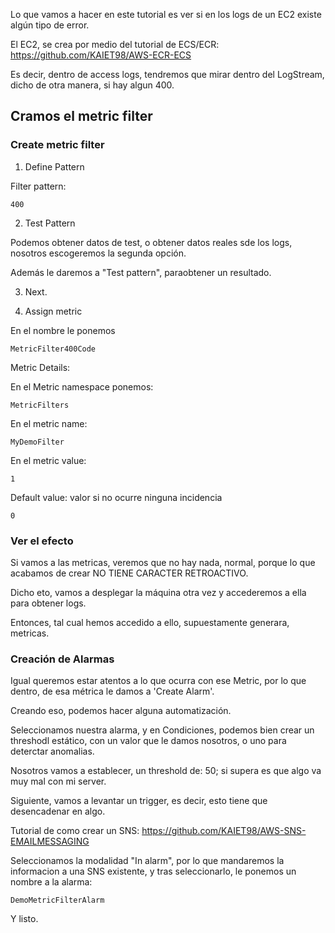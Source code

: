 

Lo que vamos a hacer en este tutorial es ver si en los logs de un EC2 existe algún tipo de error. 

El EC2, se crea por medio del tutorial de ECS/ECR: https://github.com/KAIET98/AWS-ECR-ECS

Es decir, dentro de access logs, tendremos que mirar dentro del LogStream, dicho de otra manera, si hay algun 400. 


## Cramos el metric filter

### Create metric filter

1. Define Pattern

Filter pattern: 

```
400
```

2. Test Pattern

Podemos obtener datos de test, o obtener datos reales sde los logs, nosotros escogeremos la segunda opción.

Además le daremos a "Test pattern", paraobtener un resultado.

3. Next. 

4. Assign metric

En el nombre le ponemos

```
MetricFilter400Code
```

Metric Details:

En el Metric namespace ponemos: 

```
MetricFilters
```
En el metric name: 

```
MyDemoFilter
```

En el metric value: 

```
1
```

Default value: valor si no ocurre ninguna incidencia

```
0
```


### Ver el efecto

Si vamos a las metricas, veremos que no hay nada, normal, porque lo que acabamos de crear NO TIENE CARACTER RETROACTIVO. 


Dicho eto, vamos a desplegar la máquina otra vez y accederemos a ella para obtener logs.

Entonces, tal cual hemos accedido a ello, supuestamente generara, metricas. 

### Creación de Alarmas

Igual queremos estar atentos a lo que ocurra con ese Metric, por lo que dentro, de esa métrica le damos a 'Create Alarm'. 

Creando eso, podemos hacer alguna automatización.

Seleccionamos nuestra alarma, y en Condiciones, podemos bien crear un threshodl estático, con un valor que le damos nosotros, o uno para deterctar anomalias. 

Nosotros vamos a establecer, un threshold de: 50; si supera es que algo va muy mal con mi server.

Siguiente, vamos a levantar un trigger, es decir, esto tiene que desencadenar en algo. 

Tutorial de como crear un SNS: https://github.com/KAIET98/AWS-SNS-EMAILMESSAGING

Seleccionamos la modalidad "In alarm", por lo que mandaremos la informacion a una SNS existente, y tras seleccionarlo, le ponemos un nombre a la alarma: 

```
DemoMetricFilterAlarm
```

Y listo.








